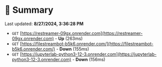 # 📖 Summary
Last updated: **8/27/2024, 3:36:28 PM**

- `GET` [https://restreamer-09gx.onrender.com](https://restreamer-09gx.onrender.com) - **Up** (263ms)
- `GET` [https://filestreambot-b5k6.onrender.com/](https://filestreambot-b5k6.onrender.com/) - **Down** (155ms)
- `GET` [https://jupyterlab-python3-12-3.onrender.com](https://jupyterlab-python3-12-3.onrender.com) - **Down** (156ms)
